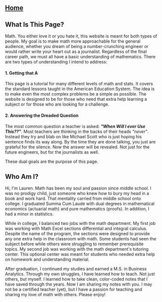 ## [Home](README.md)
## What Is This Page?
Math. You either love it or you hate it, this website is meant for both types of people. My goal is to make math more approachable for the general audience, whether you dream of being a number-crunching engineer or would rather write your heart out as a journalist. Regardless of the final career path, we must all have a basic understanding of mathematics. There are two types of understanding I intend to address:

#### 1. Getting that A
This page is a tutorial for many different levels of math and stats. It covers the standard lessons taught in the American Education System. The idea is to make even the most complex problems be a simple as possible. The website is designed to be for those who need that extra help learning a subject or for those who are looking for a challenge.
#### 2. Answering the Dreaded Question
The most common question a teacher is asked: **_"When Will I ever Use This??"_**. Most teachers are thinking in the backs of their heads _"never"_. Instead they try and blab on like Michael Scott who is just hoping his sentence finds its way along. By the time they are done talking, you just are grateful for the silence. Now the answer will be revealed. Not just for the future engineers, but for the journalists as well.

These dual goals are the purpose of this page.

## Who Am I?

Hi, I'm Lauren. Math has been my soul and passion since middle school. I was no prodigy child, just someone who knew how to bury my head in a book and work hard. That mentality carried from middle school onto college. I graduated Summa Cum Laude with dual degrees in mathematical economics (actuarial math) and pure mathematics (proofs). In addition, I had a minor in statistics.

While in college, I balanced two jobs with the math department. My first job was working with Math Excel sections differential and integral calculus. Despite the name of the program, the sections were designed to provide any one extra help in the classroom with math. Some students had seen the subject before while others were struggling to remember prerequisite topics. My second job was working with the math department's tutoring center. This optional center was meant for students who needed extra help on homework and understanding material.

After graduation, I continued my studies and earned a M.S. in Business Analytics. Through my own struggles, I have learned how to teach. Not just others, but myself. I learned how to take clean, color-coded notes that I have saved through the years. Now I am sharing my notes with you. I may not be a certified teacher (yet), but I have a passion for teaching and sharing my love of math with others. Please enjoy!

